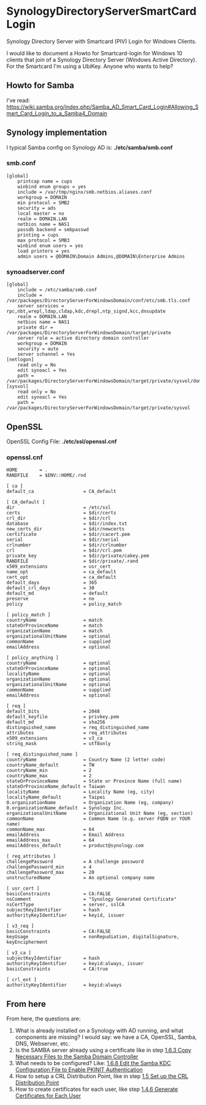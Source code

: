 # SynologyDirectoryServerSmartCardLogin
Synology Directory Server with Smartcard (PIV) Login for Windows Clients.

I would like to document a Howto for Smartcard-login for Windows 10 clients that join of a Synology Directory Server (Windows Active Directory). For the Smartcard I'm using a UbiKey. Anyone who wants to help?

## Howto for Samba
I've read: https://wiki.samba.org/index.php/Samba_AD_Smart_Card_Login#Allowing_Smart_Card_Login_to_a_Samba4_Domain

## Synology implementation
I typical Samba config on Synology AD is: __./etc/samba/smb.conf__

### smb.conf ###

```shell
[global]
	printcap name = cups
	winbind enum groups = yes
	include = /var/tmp/nginx/smb.netbios.aliases.conf
	workgroup = DOMAIN
	min protocol = SMB2
	security = ads
	local master = no
	realm = DOMAIN.LAN
	netbios name = NAS1
	passdb backend = smbpasswd
	printing = cups
	max protocol = SMB3
	winbind enum users = yes
	load printers = yes
	admin users = @DOMAIN\Domain Admins,@DOMAIN\Enterprise Admins
```

### synoadserver.conf ###

```shell
[global]
    include = /etc/samba/smb.conf
    include = /var/packages/DirectoryServerForWindowsDomain/conf/etc/smb.tls.conf
    server services = rpc,nbt,wrepl,ldap,cldap,kdc,drepl,ntp_signd,kcc,dnsupdate
    realm = DOMAIN.LAN
    netbios name = NAS1
    private dir = /var/packages/DirectoryServerForWindowsDomain/target/private
    server role = active directory domain controller
    workgroup = DOMAIN
    security = auto
    server schannel = Yes
[netlogon]
    read only = No
    edit synoacl = Yes
    path = /var/packages/DirectoryServerForWindowsDomain/target/private/sysvol/domain.lan/scripts
[sysvol]
    read only = No
    edit synoacl = Yes
    path = /var/packages/DirectoryServerForWindowsDomain/target/private/sysvol
```

## OpenSSL ##

OpenSSL Config File: __./etc/ssl/openssl.cnf__

### openssl.cnf ###

```shell
HOME        = .
RANDFILE    = $ENV::HOME/.rnd

[ ca ]
default_ca                  = CA_default

[ CA_default ]
dir                         = /etc/ssl
certs                       = $dir/certs
crl_dir                     = $dir/crl
database                    = $dir/index.txt
new_certs_dir               = $dir/newcerts
certificate                 = $dir/cacert.pem
serial                      = $dir/serial
crlnumber                   = $dir/crlnumber
crl                         = $dir/crl.pem
private_key                 = $dir/private/cakey.pem
RANDFILE                    = $dir/private/.rand
x509_extensions             = usr_cert
name_opt                    = ca_default
cert_opt                    = ca_default
default_days                = 365
default_crl_days            = 30
default_md                  = default
preserve                    = no
policy                      = policy_match

[ policy_match ]
countryName                 = match
stateOrProvinceName         = match
organizationName            = match
organizationalUnitName      = optional
commonName                  = supplied
emailAddress                = optional

[ policy_anything ]
countryName                 = optional
stateOrProvinceName         = optional
localityName                = optional
organizationName            = optional
organizationalUnitName      = optional
commonName                  = supplied
emailAddress                = optional

[ req ]
default_bits                = 2048
default_keyfile             = privkey.pem
default_md                  = sha256
distinguished_name          = req_distinguished_name
attributes                  = req_attributes
x509_extensions             = v3_ca
string_mask                 = utf8only

[ req_distinguished_name ]
countryName                 = Country Name (2 letter code)
countryName_default         = TW
countryName_min             = 2
countryName_max             = 2
stateOrProvinceName         = State or Province Name (full name)
stateOrProvinceName_default = Taiwan
localityName                = Locality Name (eg, city)
localityName_default        = Taipei
0.organizationName          = Organization Name (eg, company)
0.organizationName_default  = Synology Inc.
organizationalUnitName      = Organizational Unit Name (eg, section)
commonName                  = Common Name (e.g. server FQDN or YOUR name)
commonName_max              = 64
emailAddress                = Email Address
emailAddress_max            = 64
emailAddress_default        = product@synology.com

[ req_attributes ]
challengePassword           = A challenge password
challengePassword_min       = 4
challengePassword_max       = 20
unstructuredName            = An optional company name

[ usr_cert ]
basicConstraints            = CA:FALSE
nsComment                   = "Synology Generated Certificate"
nsCertType                  = server, sslCA
subjectKeyIdentifier        = hash
authorityKeyIdentifier      = keyid, issuer

[ v3_req ]
basicConstraints            = CA:FALSE
keyUsage                    = nonRepudiation, digitalSignature, keyEncipherment

[ v3_ca ]
subjectKeyIdentifier        = hash
authorityKeyIdentifier      = keyid:always, issuer
basicConstraints            = CA:true

[ crl_ext ]
authorityKeyIdentifier      = keyid:always
```

## From here ##
From here, the questions are:
1. What is already installed on a Synology with AD running, and what components are missing? I would say: we have a CA, OpenSSL, Samba, DNS, Webserver, etc.
2. Is the SAMBA server already using a certificate like in step [1.6.3 Copy Necessary Files to the Samba Domain Controller](https://wiki.samba.org/index.php/Samba_AD_Smart_Card_Login#Copy_Necessary_Files_to_the_Samba_Domain_Controller)
3. What needs to be configured? Like: [1.6.8 Edit the Samba KDC Configuration File to Enable PKINIT Authentication](https://wiki.samba.org/index.php/Samba_AD_Smart_Card_Login#Edit_the_Samba_KDC_Configuration_File_to_Enable_PKINIT_Authentication)
4. How to setup a CRL Distribution Point, like in step [1.5 Set up the CRL Distribution Point](https://wiki.samba.org/index.php/Samba_AD_Smart_Card_Login#Set_up_the_CRL_Distribution_Point)
5. How to create certificates for each user, like step [1.4.6 Generate Certificates for Each User](https://wiki.samba.org/index.php/Samba_AD_Smart_Card_Login#Generate_Certificates_for_Each_User)
